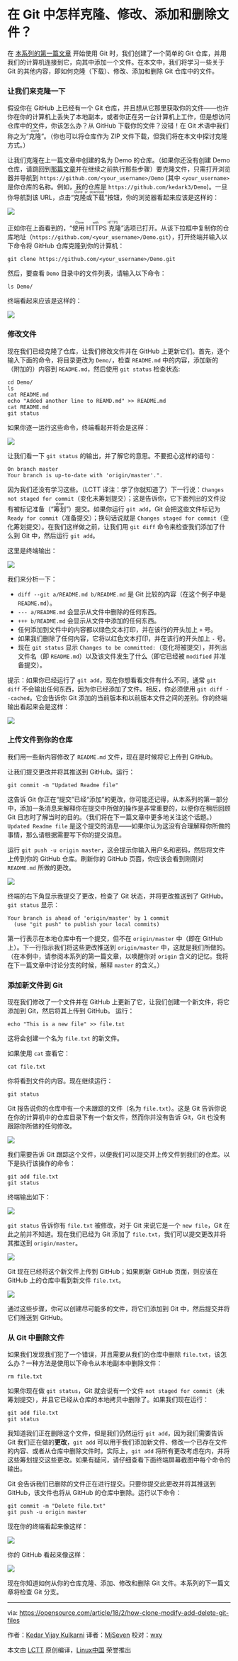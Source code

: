 在 Git 中怎样克隆、修改、添加和删除文件？
=====

在 [本系列的第一篇文章][1] 开始使用 Git 时，我们创建了一个简单的 Git 仓库，并用我们的计算机连接到它，向其中添加一个文件。在本文中，我们将学习一些关于 Git 的其他内容，即如何克隆（下载）、修改、添加和删除 Git 仓库中的文件。

### 让我们来克隆一下

假设你在 GitHub 上已经有一个 Git 仓库，并且想从它那里获取你的文件——也许你在你的计算机上丢失了本地副本，或者你正在另一台计算机上工作，但是想访问仓库中的文件，你该怎么办？从 GitHub 下载你的文件？没错！在 Git 术语中我们称之为“<ruby>克隆<rt>clone</rt></ruby>”。（你也可以将仓库作为 ZIP 文件下载，但我们将在本文中探讨克隆方式。）

让我们克隆在上一篇文章中创建的名为 Demo 的仓库。（如果你还没有创建 Demo 仓库，请跳回到[那篇文章][1]并在继续之前执行那些步骤）要克隆文件，只需打开浏览器并导航到 `https://github.com/<your_username>/Demo` (其中 `<your_username>` 是你仓库的名称。例如，我的仓库是 `https://github.com/kedark3/Demo`)。一旦你导航到该 URL，点击“<ruby>克隆或下载<rt>Clone or download</rt></ruby>”按钮，你的浏览器看起来应该是这样的：

![](https://opensource.com/sites/default/files/styles/panopoly_image_original/public/u128651/git_guide11.png?itok=wJYqZyBX)

正如你在上面看到的，“<ruby>使用 HTTPS 克隆<rt>Clone with HTTPS</rt></ruby>”选项已打开。从该下拉框中复制你的仓库地址（`https://github.com/<your_username>/Demo.git`），打开终端并输入以下命令将 GitHub 仓库克隆到你的计算机：

```
git clone https://github.com/<your_username>/Demo.git
```

然后，要查看 `Demo` 目录中的文件列表，请输入以下命令：

```
ls Demo/
```

终端看起来应该是这样的：

![](https://opensource.com/sites/default/files/styles/panopoly_image_original/public/u128651/git_guide12.png?itok=E7ZG9t-8)

### 修改文件

现在我们已经克隆了仓库，让我们修改文件并在 GitHub 上更新它们。首先，逐个输入下面的命令，将目录更改为 `Demo/`，检查 `README.md` 中的内容，添加新的（附加的）内容到 `README.md`，然后使用 `git status` 检查状态:

```
cd Demo/
ls
cat README.md
echo "Added another line to REAMD.md" >> README.md
cat README.md
git status
```

如果你逐一运行这些命令，终端看起开将会是这样：

![](https://opensource.com/sites/default/files/styles/panopoly_image_original/public/u128651/git_guide12.5.png?itok=jhb-EPH1)

让我们看一下 `git status` 的输出，并了解它的意思。不要担心这样的语句：

```
On branch master
Your branch is up-to-date with 'origin/master'.".
```

因为我们还没有学习这些。（LCTT 译注：学了你就知道了）下一行说：`Changes not staged for commit`（变化未筹划提交）；这是告诉你，它下面列出的文件没有被标记准备（“<ruby>筹划<rt>stage</rt></ruby>”）提交。如果你运行 `git add`，Git 会把这些文件标记为 `Ready for commit`（准备提交）；换句话说就是 `Changes staged for commit`（变化筹划提交）。在我们这样做之前，让我们用 `git diff` 命令来检查我们添加了什么到 Git 中，然后运行 `git add`。

这里是终端输出：

![](https://opensource.com/sites/default/files/styles/panopoly_image_original/public/u128651/git_guide13.png?itok=983p_vNw)

我们来分析一下：

* `diff --git a/README.md b/README.md` 是 Git 比较的内容（在这个例子中是 `README.md`）。
* `--- a/README.md` 会显示从文件中删除的任何东西。
* `+++ b/README.md` 会显示从文件中添加的任何东西。
* 任何添加到文件中的内容都以绿色文本打印，并在该行的开头加上 `+` 号。
* 如果我们删除了任何内容，它将以红色文本打印，并在该行的开头加上 `-` 号。
* 现在 `git status` 显示 `Changes to be committed:`（变化将被提交），并列出文件名（即 `README.md`）以及该文件发生了什么（即它已经被 `modified` 并准备提交）。

提示：如果你已经运行了 `git add`，现在你想看看文件有什么不同，通常 `git diff` 不会输出任何东西，因为你已经添加了文件。相反，你必须使用 `git diff --cached`。它会告诉你 Git 添加的当前版本和以前版本文件之间的差别。你的终端输出看起来会是这样：

![](https://opensource.com/sites/default/files/styles/panopoly_image_original/public/u128651/git_guide14.png?itok=bva9fHJj)

### 上传文件到你的仓库

我们用一些新内容修改了 `README.md` 文件，现在是时候将它上传到 GitHub。

让我们提交更改并将其推送到 GitHub。运行：

```
git commit -m "Updated Readme file"
```

这告诉 Git 你正在“提交”已经“添加”的更改，你可能还记得，从本系列的第一部分中，添加一条消息来解释你在提交中所做的操作是非常重要的，以便你在稍后回顾 Git 日志时了解当时的目的。（我们将在下一篇文章中更多地关注这个话题。）`Updated Readme file` 是这个提交的消息——如果你认为这没有合理解释你所做的事情，那么请根据需要写下你的提交消息。

运行 `git push -u origin master`，这会提示你输入用户名和密码，然后将文件上传到你的 GitHub 仓库。刷新你的 GitHub 页面，你应该会看到刚刚对 `README.md` 所做的更改。

![](https://opensource.com/sites/default/files/styles/panopoly_image_original/public/u128651/git_guide15.png?itok=Qa3spy13)

终端的右下角显示我提交了更改，检查了 Git 状态，并将更改推送到了 GitHub。`git status` 显示：

```
Your branch is ahead of 'origin/master' by 1 commit
  (use "git push" to publish your local commits)
```

第一行表示在本地仓库中有一个提交，但不在 `origin/master` 中（即在 GitHub 上）。下一行指示我们将这些更改推送到 `origin/master` 中，这就是我们所做的。（在本例中，请参阅本系列的第一篇文章，以唤醒你对 `origin` 含义的记忆。我将在下一篇文章中讨论分支的时候，解释 `master` 的含义。）

### 添加新文件到 Git

现在我们修改了一个文件并在 GitHub 上更新了它，让我们创建一个新文件，将它添加到 Git，然后将其上传到 GitHub。
运行：

```
echo "This is a new file" >> file.txt
```

这将会创建一个名为 `file.txt` 的新文件。

如果使用 `cat` 查看它：

```
cat file.txt
```

你将看到文件的内容。现在继续运行：

```
git status
```

Git 报告说你的仓库中有一个未跟踪的文件（名为 `file.txt`）。这是 Git 告诉你说在你的计算机中的仓库目录下有一个新文件，然而你并没有告诉 Git，Git 也没有跟踪你所做的任何修改。

![](https://opensource.com/sites/default/files/styles/panopoly_image_original/public/u128651/git_guide16.png?itok=UZpSKL13)

我们需要告诉 Git 跟踪这个文件，以便我们可以提交并上传文件到我们的仓库。以下是执行该操作的命令：

```
git add file.txt
git status
```

终端输出如下：

![](https://opensource.com/sites/default/files/styles/panopoly_image_original/public/u128651/git_guide17.png?itok=quV-75Na)

`git status` 告诉你有 `file.txt` 被修改，对于 Git 来说它是一个 `new file`，Git 在此之前并不知道。现在我们已经为 Git 添加了 `file.txt`，我们可以提交更改并将其推送到 `origin/master`。

![](https://opensource.com/sites/default/files/styles/panopoly_image_original/public/u128651/git_guide18.png?itok=e0D7-eol)

Git 现在已经将这个新文件上传到 GitHub；如果刷新 GitHub 页面，则应该在 GitHub 上的仓库中看到新文件 	`file.txt`。	

![](https://opensource.com/sites/default/files/styles/panopoly_image_original/public/u128651/git_guide19.png?itok=FcuSsHQ6)

通过这些步骤，你可以创建尽可能多的文件，将它们添加到 Git 中，然后提交并将它们推送到 GitHub。

### 从 Git 中删除文件

如果我们发现我们犯了一个错误，并且需要从我们的仓库中删除 `file.txt`，该怎么办？一种方法是使用以下命令从本地副本中删除文件：

```
rm file.txt
```

如果你现在做 `git status`，Git 就会说有一个文件 `not staged for commit`（未筹划提交），并且它已经从仓库的本地拷贝中删除了。如果我们现在运行：

```
git add file.txt
git status
```

我知道我们正在删除这个文件，但是我们仍然运行 `git add`，因为我们需要告诉 Git 我们正在做的**更改**，`git add` 可以用于我们添加新文件、修改一个已存在文件的内容、或者从仓库中删除文件时。实际上，`git add` 将所有更改考虑在内，并将这些筹划提交这些更改。如果有疑问，请仔细查看下面终端屏幕截图中每个命令的输出。

Git 会告诉我们已删除的文件正在进行提交。只要你提交此更改并将其推送到 GitHub，该文件也将从 GitHub 的仓库中删除。运行以下命令：

```
git commit -m "Delete file.txt"
git push -u origin master
```

现在你的终端看起来像这样：

![](https://opensource.com/sites/default/files/styles/panopoly_image_original/public/u128651/git_guide20.png?itok=SrJMqNXC)

你的 GitHub 看起来像这样：

![](https://opensource.com/sites/default/files/styles/panopoly_image_original/public/u128651/git_guide21.png?itok=RhXM4Gua)

现在你知道如何从你的仓库克隆、添加、修改和删除 Git 文件。本系列的下一篇文章将检查 Git 分支。

--------------------------------------------------------------------------------

via: https://opensource.com/article/18/2/how-clone-modify-add-delete-git-files

作者：[Kedar Vijay Kulkarni][a]
译者：[MjSeven](https://github.com/MjSeven)
校对：[wxy](https://github.com/wxy)

本文由 [LCTT](https://github.com/LCTT/TranslateProject) 原创编译，[Linux中国](https://linux.cn/) 荣誉推出

[a]:https://opensource.com/users/kkulkarn
[1]:https://linux.cn/article-9319-1.html
